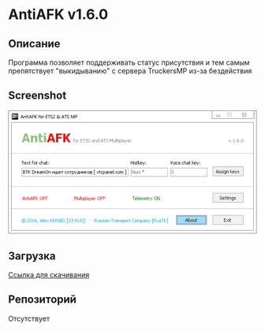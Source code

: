# AntiAFK v1.6.0

## Описание

Программа позволяет поддерживать статус присутствия и тем самым препятствует "выкидыванию" с сервера TruckersMP из-за бездействия

## Screenshot

![Screenshot](https://raw.githubusercontent.com/idma88/dreamon/master/Soft/AntiAFK/Screenshot.png)

## Загрузка

[Ссылка для скачивания](https://github.com/idma88/dreamon/blob/master/Soft/AntiAFK/AntiAFK%20for%20ETS2%20%26%20ATS%20MP.zip)

## Репозиторий

Отсутствует